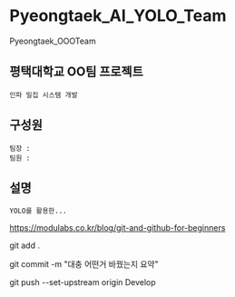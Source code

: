 # Pyeongtaek_AI_YOLO_Team
Pyeongtaek_OOOTeam

## 평택대학교 OO팀 프로젝트
```
인파 밀집 시스템 개발
```
## 구성원
```
팀장 :
팀원 :
```
## 설명
```
YOLO를 활용한...
```

https://modulabs.co.kr/blog/git-and-github-for-beginners


git add .


git commit -m "대충 어떤거 바꿨는지 요약"


git push --set-upstream origin Develop
